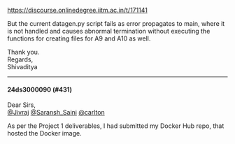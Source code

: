 https://discourse.onlinedegree.iitm.ac.in/t/171141

But the current datagen.py script fails as error propagates to main, where it is not handled and causes abnormal termination without executing the functions for creating files for A9 and A10 as well.</p>
<p>Thank you.<br/>
Regards,<br/>
Shivaditya</p><hr>

<h4>24ds3000090 (#431)</h4>
<p>Dear Sirs,<br/>
<a class="mention" href="/u/jivraj">@Jivraj</a> <a class="mention" href="/u/saransh_saini">@Saransh_Saini</a> <a class="mention" href="/u/carlton">@carlton</a></p>
<p>As per the Project 1 deliverables, I had submitted my Docker Hub repo, that hosted the Docker image.